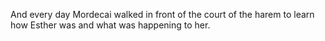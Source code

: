 And every day Mordecai walked in front of the court of the harem to learn how Esther was and what was happening to her.
